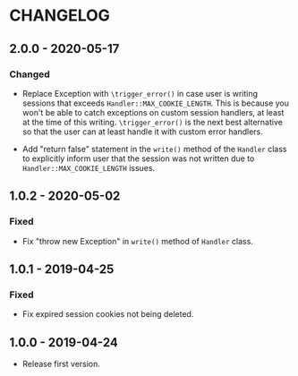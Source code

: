# CHANGELOG

## 2.0.0 - 2020-05-17

### Changed

- Replace Exception with `\trigger_error()` in case user is writing sessions that exceeds `Handler::MAX_COOKIE_LENGTH`.
This is because you won't be able to catch exceptions on custom session handlers, at least at the time of this writing.
`\trigger_error()` is the next best alternative so that the user can at least handle it with custom error handlers.

- Add "return false" statement in the `write()` method of the `Handler` class to explicitly inform user that the session
was not written due to `Handler::MAX_COOKIE_LENGTH` issues.

## 1.0.2 - 2020-05-02

### Fixed

- Fix "throw new Exception" in `write()` method of `Handler` class.

## 1.0.1 - 2019-04-25

### Fixed

- Fix expired session cookies not being deleted.

## 1.0.0 - 2019-04-24

- Release first version.